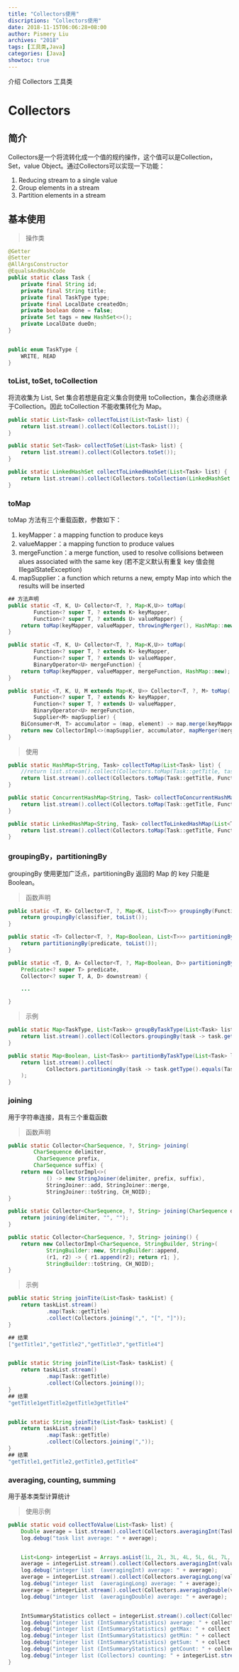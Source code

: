 ```yaml
---
title: "Collectors使用"
discriptions: "Collectors使用"
date: 2018-11-15T06:06:28+08:00
author: Pismery Liu
archives: "2018"
tags: [工具类,Java]
categories: [Java]
showtoc: true
---
```


介绍 Collectors 工具类

<!--more-->

# Collectors

## 简介

Collectors是一个将流转化成一个值的规约操作，这个值可以是Collection，Set，value Object。通过Collectors可以实现一下功能：

1. Reducing stream to a single value
2. Group elements in a stream   
3. Partition elements in a stream

## 基本使用

> 操作类

```Java
@Getter
@Setter
@AllArgsConstructor
@EqualsAndHashCode
public static class Task {
    private final String id;
    private final String title;
    private final TaskType type;
    private final LocalDate createdOn;
    private boolean done = false;
    private Set tags = new HashSet<>();
    private LocalDate dueOn;
}


public enum TaskType {
    WRITE, READ
}
```

### toList, toSet, toCollection

将流收集为 List, Set 集合若想是自定义集合则使用 toCollection，集合必须继承于Collection。因此 toCollection 不能收集转化为 Map。

```Java
public static List<Task> collectToList(List<Task> list) {
    return list.stream().collect(Collectors.toList());
}

public static Set<Task> collectToSet(List<Task> list) {
    return list.stream().collect(Collectors.toSet());
}

public static LinkedHashSet collectToLinkedHashSet(List<Task> list) {
    return list.stream().collect(Collectors.toCollection(LinkedHashSet::new));
}
```

### toMap

toMap 方法有三个重载函数，参数如下：

1. keyMapper：a mapping function to produce keys
2. valueMapper：a mapping function to produce values
3. mergeFunction：a merge function, used to resolve collisions between alues associated with the same key (若不定义默认有重复 key 值会抛 IllegalStateException)
4. mapSupplier：a function which returns a new, empty Map into which the results will be inserted


```Java
## 方法声明
public static <T, K, U> Collector<T, ?, Map<K,U>> toMap(
        Function<? super T, ? extends K> keyMapper,
        Function<? super T, ? extends U> valueMapper) {
    return toMap(keyMapper, valueMapper, throwingMerger(), HashMap::new);
}

public static <T, K, U> Collector<T, ?, Map<K,U>> toMap(
        Function<? super T, ? extends K> keyMapper,
        Function<? super T, ? extends U> valueMapper,
        BinaryOperator<U> mergeFunction) {
    return toMap(keyMapper, valueMapper, mergeFunction, HashMap::new);
}

public static <T, K, U, M extends Map<K, U>> Collector<T, ?, M> toMap(
        Function<? super T, ? extends K> keyMapper,
        Function<? super T, ? extends U> valueMapper,
        BinaryOperator<U> mergeFunction,
        Supplier<M> mapSupplier) {
    BiConsumer<M, T> accumulator = (map, element) -> map.merge(keyMapper.apply(element),valueMapper.apply(element), mergeFunction);
    return new CollectorImpl<>(mapSupplier, accumulator, mapMerger(mergeFunction), CH_ID);
}
```

> 使用

```Java
public static HashMap<String, Task> collectToMap(List<Task> list) {
    //return list.stream().collect(Collectors.toMap(Task::getTitle, task -> task));
    return list.stream().collect(Collectors.toMap(Task::getTitle, Function.identity(), (t1, t2) -> t2, HashMap::new));
}

public static ConcurrentHashMap<String, Task> collectToConcurrentHashMap(List<Task> list) {
    return list.stream().collect(Collectors.toMap(Task::getTitle, Function.identity(), (t1, t2) -> t2, ConcurrentHashMap::new));
}

public static LinkedHashMap<String, Task> collectToLinkedHashMap(List<Task> list) {
    return list.stream().collect(Collectors.toMap(Task::getTitle, Function.identity(), (t1, t2) -> t2, LinkedHashMap::new));
}
```

### groupingBy，partitioningBy

groupingBy 使用更加广泛点，partitioningBy 返回的 Map 的 key 只能是 Boolean。

> 函数声明

```Java
public static <T, K> Collector<T, ?, Map<K, List<T>>> groupingBy(Function<? super T, ? extends K> classifier) {
    return groupingBy(classifier, toList());
}

public static <T> Collector<T, ?, Map<Boolean, List<T>>> partitioningBy(Predicate<? super T> predicate) {
    return partitioningBy(predicate, toList());
}

public static <T, D, A> Collector<T, ?, Map<Boolean, D>> partitioningBy(
    Predicate<? super T> predicate,
    Collector<? super T, A, D> downstream) {

    ...

}
```

> 示例

```Java
public static Map<TaskType, List<Task>> groupByTaskType(List<Task> list) {
    return list.stream().collect(Collectors.groupingBy(task -> task.getType()));
}

public static Map<Boolean, List<Task>> partitionByTaskType(List<Task> list) {
    return list.stream().collect(
            Collectors.partitioningBy(task -> task.getType().equals(TaskType.READ))
    );
}
```

### joining

用于字符串连接，具有三个重载函数

> 函数声明 

```Java
public static Collector<CharSequence, ?, String> joining(
        CharSequence delimiter,
         CharSequence prefix,
        CharSequence suffix) {
    return new CollectorImpl<>(
            () -> new StringJoiner(delimiter, prefix, suffix),
            StringJoiner::add, StringJoiner::merge,
            StringJoiner::toString, CH_NOID);
}

public static Collector<CharSequence, ?, String> joining(CharSequence delimiter) {
    return joining(delimiter, "", "");
}

public static Collector<CharSequence, ?, String> joining() {
    return new CollectorImpl<CharSequence, StringBuilder, String>(
            StringBuilder::new, StringBuilder::append,
            (r1, r2) -> { r1.append(r2); return r1; },
            StringBuilder::toString, CH_NOID);
}
```

> 示例

```Java
public static String joinTite(List<Task> taskList) {
    return taskList.stream()
            .map(Task::getTitle)
            .collect(Collectors.joining(",", "[", "]"));
}

## 结果
["getTitle1","getTitle2","getTitle3","getTitle4"]


public static String joinTite(List<Task> taskList) {
    return taskList.stream()
            .map(Task::getTitle)
            .collect(Collectors.joining());
}
## 结果
"getTitle1getTitle2getTitle3getTitle4"


public static String joinTite(List<Task> taskList) {
    return taskList.stream()
            .map(Task::getTitle)
            .collect(Collectors.joining(","));
}
## 结果
"getTitle1,getTitle2,getTitle3,getTitle4"


```

### averaging, counting, summing

用于基本类型计算统计

> 使用示例

```Java
public static void collectToValue(List<Task> list) {
    Double average = list.stream().collect(Collectors.averagingInt(Task::getValue));
    log.debug("task list average: " + average);


    List<Long> integerList = Arrays.asList(1L, 2L, 3L, 4L, 5L, 6L, 7L, 8L);
    average = integerList.stream().collect(Collectors.averagingInt(value -> value.intValue())); //4.5
    log.debug("integer list  (averagingInt) average: " + average);
    average = integerList.stream().collect(Collectors.averagingLong(value -> value)); //4.5
    log.debug("integer list  (averagingLong) average: " + average);
    average = integerList.stream().collect(Collectors.averagingDouble(value -> value)); //4.5
    log.debug("integer list  (averagingDouble) average: " + average);


    IntSummaryStatistics collect = integerList.stream().collect(Collectors.summarizingInt(value -> value.intValue()));
    log.debug("integer list (IntSummaryStatistics) average: " + collect.getAverage()); //4.5
    log.debug("integer list (IntSummaryStatistics) getMax: " + collect.getMax()); //1
    log.debug("integer list (IntSummaryStatistics) getMin: " + collect.getMin()); //8
    log.debug("integer list (IntSummaryStatistics) getSum: " + collect.getSum()); //1+2+..+8 = 36
    log.debug("integer list (IntSummaryStatistics) getCount: " + collect.getCount()); //8
    log.debug("integer list (Collectors) counting: " + integerList.stream().collect(Collectors.counting())); //8
}
```